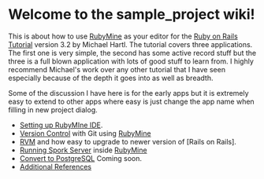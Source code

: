# Welcome to the sample_project wiki! #

This is about how to use [RubyMine] as your editor for the [Ruby on Rails Tutorial] version 3.2 by Michael Hartl. The tutorial covers three applications.  The first one is very simple, the second has some active record stuff but the three is a full blown application with lots of good stuff to learn from. I highly recommend Michael's work over any other tutorial that I have seen especially because of the depth it goes into as well as breadth.

Some of the discussion I have here is for the early apps but it is extremely easy to extend to other apps where easy is just change the app name when filling in new project dialog.

* [Setting up RubyMIne IDE][Rails Tutorial Notes].
* [Version Control] with Git using [RubyMine]
* [RVM] and how easy to upgrade to newer version of [Rails on Rails].
* [Running Spork Server] inside [RubyMine]
* [Convert to PostgreSQL] Coming soon.
* [Additional References]

[Additional References]: https://github.com/perfectionist/sample_project/wiki/AdditionalReferences
[Version Control]: https://github.com/perfectionist/sample_project/wiki/vcs
[RVM]: https://github.com/perfectionist/sample_project/wiki/rvm
[Running Spork Server]: https://github.com/perfectionist/sample_project/wiki/Running-Spork-in-RubyMine
[Convert to PostgreSQL]:  https://github.com/perfectionist/sample_project/wiki/Convert-to-PostgreSQL "COMING SOON!"
[Rails Tutorial Notes]: https://github.com/perfectionist/sample_project/wiki/Rails-Tutorial-Notes

[Ruby on Rails Tutorial]: http://ruby.railstutorial.org/ruby-on-rails-tutorial-book?version=3.2 "Second Edition"
[RubyMine]: http://www.jetbrains.com/ruby/
[Ruby on Rails]: http://rubyonrails.org/